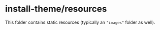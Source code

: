 # install-theme/resources

This folder contains static resources (typically an `"images"` folder as well).
